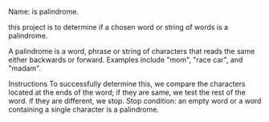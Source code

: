 Name: is palindrome.

this project is to determine if a chosen word or string of words is a palindrome.

A palindrome is a word, phrase or string of characters that reads the same either backwards or forward. Examples include "mom", "race car", and "madam".

Instructions
To successfully determine this, we compare the characters located at the ends of the word;
        if they are same, we test the rest of the word.
        if they are different, we stop.
Stop condition: an empty word or a word containing a single character is a palindrome.